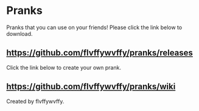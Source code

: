 # Pranks
Pranks that you can use on your friends! Please click the link below to download.

## https://github.com/flvffywvffy/pranks/releases

Click the link below to create your own prank.

## https://github.com/flvffywvffy/pranks/wiki

Created by flvffywvffy.
